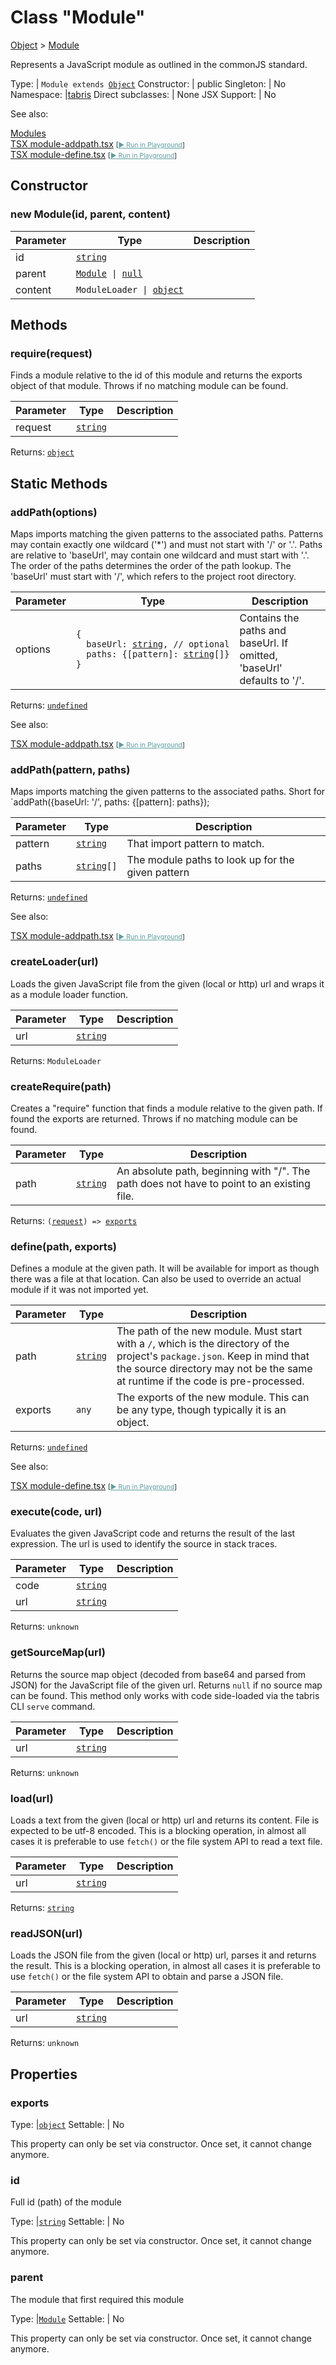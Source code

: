 ---
---
# Class "Module"

<a href="https://developer.mozilla.org/en-US/docs/Web/JavaScript/Reference/Global_Objects/Object" title="View &quot;Object&quot; on MDN">Object</a> > <a href="#" >Module</a>

Represents a JavaScript module as outlined in the commonJS standard.


Type: | <code style="white-space: nowrap">Module extends <a href="https://developer.mozilla.org/en-US/docs/Web/JavaScript/Reference/Global_Objects/Object" title="View &quot;Object&quot; on MDN">Object</a></code>
Constructor: | public
Singleton: | No
Namespace: |<a href="../modules.html#startup" >tabris</a>
Direct subclasses: | None
JSX Support: | No



See also:
  
[Modules](../modules.md)  
[<span class='language tsx'>TSX</span> module-addpath.tsx](https://github.com/eclipsesource/tabris-js/tree/v3.10.0/snippets/module-addpath.tsx) <span style="font-size: 75%;">[<a href="https://playground.tabris.com/?gitref=v3.10.0&snippet=module-addpath.tsx" style="color: cadetblue;">► Run in Playground</a>]</span>  
[<span class='language tsx'>TSX</span> module-define.tsx](https://github.com/eclipsesource/tabris-js/tree/v3.10.0/snippets/module-define.tsx) <span style="font-size: 75%;">[<a href="https://playground.tabris.com/?gitref=v3.10.0&snippet=module-define.tsx" style="color: cadetblue;">► Run in Playground</a>]</span>

## Constructor

### new Module(id, parent, content)

Parameter|Type|Description
-|-|-
id | <code style="white-space: nowrap"><a href="https://developer.mozilla.org/en-US/docs/Web/JavaScript/Data_structures#string_type" title="View &quot;string&quot; on MDN">string</a></code> | 
parent | <code style="white-space: nowrap"><a href="#" >Module</a> &#124; <a href="https://developer.mozilla.org/en-US/docs/Web/JavaScript/Data_structures#null_type" title="View &quot;null&quot; on MDN">null</a></code> | 
content | <code style="white-space: nowrap">ModuleLoader &#124; <a href="https://developer.mozilla.org/en-US/docs/Web/JavaScript/Reference/Global_Objects/Object" title="View &quot;Object&quot; on MDN">object</a></code> | 

## Methods

### require(request)



Finds a module relative to the id of this module and returns the exports object of that module. Throws if no matching module can be found.


Parameter|Type|Description
-|-|-
request | <code style="white-space: nowrap"><a href="https://developer.mozilla.org/en-US/docs/Web/JavaScript/Data_structures#string_type" title="View &quot;string&quot; on MDN">string</a></code> | 


Returns: <code style="white-space: nowrap"><a href="https://developer.mozilla.org/en-US/docs/Web/JavaScript/Reference/Global_Objects/Object" title="View &quot;Object&quot; on MDN">object</a></code>

## Static Methods

### addPath(options)



Maps imports matching the given patterns to the associated paths. Patterns may contain exactly one wildcard ('*') and must not start with '/' or '.'. Paths are relative to 'baseUrl', may contain one wildcard and must start with '.'. The order of the paths determines the order of the path lookup. The 'baseUrl' must start with '/', which refers to the project root directory.


Parameter|Type|Description
-|-|-
options | <code style="white-space: nowrap">{<br/>&nbsp;&nbsp;baseUrl: <a href="https://developer.mozilla.org/en-US/docs/Web/JavaScript/Data_structures#string_type" title="View &quot;string&quot; on MDN">string</a>, // optional<br/>&nbsp;&nbsp;paths: {[pattern]: <a href="https://developer.mozilla.org/en-US/docs/Web/JavaScript/Data_structures#string_type" title="View &quot;string&quot; on MDN">string</a>[]}<br/>}</code> | Contains the paths and baseUrl. If omitted, 'baseUrl' defaults to '/'.


Returns: <code style="white-space: nowrap"><a href="https://developer.mozilla.org/en-US/docs/Web/JavaScript/Data_structures#undefined_type" title="View &quot;undefined&quot; on MDN">undefined</a></code>

See also:
  
[<span class='language tsx'>TSX</span> module-addpath.tsx](https://github.com/eclipsesource/tabris-js/tree/v3.10.0/snippets/module-addpath.tsx) <span style="font-size: 75%;">[<a href="https://playground.tabris.com/?gitref=v3.10.0&snippet=module-addpath.tsx" style="color: cadetblue;">► Run in Playground</a>]</span>

### addPath(pattern, paths)



Maps imports matching the given patterns to the associated paths. Short for `addPath({baseUrl: '/', paths: {[pattern]: paths});


Parameter|Type|Description
-|-|-
pattern | <code style="white-space: nowrap"><a href="https://developer.mozilla.org/en-US/docs/Web/JavaScript/Data_structures#string_type" title="View &quot;string&quot; on MDN">string</a></code> | That import pattern to match.
paths | <code style="white-space: nowrap"><a href="https://developer.mozilla.org/en-US/docs/Web/JavaScript/Data_structures#string_type" title="View &quot;string&quot; on MDN">string</a>[]</code> | The module paths to look up for the given pattern


Returns: <code style="white-space: nowrap"><a href="https://developer.mozilla.org/en-US/docs/Web/JavaScript/Data_structures#undefined_type" title="View &quot;undefined&quot; on MDN">undefined</a></code>

See also:
  
[<span class='language tsx'>TSX</span> module-addpath.tsx](https://github.com/eclipsesource/tabris-js/tree/v3.10.0/snippets/module-addpath.tsx) <span style="font-size: 75%;">[<a href="https://playground.tabris.com/?gitref=v3.10.0&snippet=module-addpath.tsx" style="color: cadetblue;">► Run in Playground</a>]</span>

### createLoader(url)



Loads the given JavaScript file from the given (local or http) url and wraps it as a module loader function.


Parameter|Type|Description
-|-|-
url | <code style="white-space: nowrap"><a href="https://developer.mozilla.org/en-US/docs/Web/JavaScript/Data_structures#string_type" title="View &quot;string&quot; on MDN">string</a></code> | 


Returns: <code style="white-space: nowrap">ModuleLoader</code>

### createRequire(path)



Creates a "require" function that finds a module relative to the given path. If found the exports are returned. Throws if no matching module can be found.


Parameter|Type|Description
-|-|-
path | <code style="white-space: nowrap"><a href="https://developer.mozilla.org/en-US/docs/Web/JavaScript/Data_structures#string_type" title="View &quot;string&quot; on MDN">string</a></code> | An absolute path, beginning with "/". The path does not have to point to an existing file.


Returns: <code style="white-space: nowrap">(<a href="https://developer.mozilla.org/en-US/docs/Web/JavaScript/Data_structures#string_type" title="View &quot;string&quot; on MDN">request</a>) => <a href="https://developer.mozilla.org/en-US/docs/Web/JavaScript/Reference/Global_Objects/Object" title="View &quot;Object&quot; on MDN">exports</a></code>

### define(path, exports)



Defines a module at the given path. It will be available for import as though there was a file at that location. Can also be used to override an actual module if it was not imported yet.


Parameter|Type|Description
-|-|-
path | <code style="white-space: nowrap"><a href="https://developer.mozilla.org/en-US/docs/Web/JavaScript/Data_structures#string_type" title="View &quot;string&quot; on MDN">string</a></code> | The path of the new module. Must start with a `/`, which is the directory of the project's `package.json`. Keep in mind that the source directory may not be the same at runtime if the code is pre-processed.
exports | <code style="white-space: nowrap"><a title="Literally any JavaScript value">any</a></code> | The exports of the new module. This can be any type, though typically it is an object.


Returns: <code style="white-space: nowrap"><a href="https://developer.mozilla.org/en-US/docs/Web/JavaScript/Data_structures#undefined_type" title="View &quot;undefined&quot; on MDN">undefined</a></code>

See also:
  
[<span class='language tsx'>TSX</span> module-define.tsx](https://github.com/eclipsesource/tabris-js/tree/v3.10.0/snippets/module-define.tsx) <span style="font-size: 75%;">[<a href="https://playground.tabris.com/?gitref=v3.10.0&snippet=module-define.tsx" style="color: cadetblue;">► Run in Playground</a>]</span>

### execute(code, url)



Evaluates the given JavaScript code and returns the result of the last expression. The url is used to identify the source in stack traces.


Parameter|Type|Description
-|-|-
code | <code style="white-space: nowrap"><a href="https://developer.mozilla.org/en-US/docs/Web/JavaScript/Data_structures#string_type" title="View &quot;string&quot; on MDN">string</a></code> | 
url | <code style="white-space: nowrap"><a href="https://developer.mozilla.org/en-US/docs/Web/JavaScript/Data_structures#string_type" title="View &quot;string&quot; on MDN">string</a></code> | 


Returns: <code style="white-space: nowrap">unknown</code>

### getSourceMap(url)



Returns the source map object (decoded from base64 and parsed from JSON) for the JavaScript file of the given url. Returns `null` if no source map can be found. This method only works with code side-loaded via the tabris CLI `serve` command.


Parameter|Type|Description
-|-|-
url | <code style="white-space: nowrap"><a href="https://developer.mozilla.org/en-US/docs/Web/JavaScript/Data_structures#string_type" title="View &quot;string&quot; on MDN">string</a></code> | 


Returns: <code style="white-space: nowrap">unknown</code>

### load(url)



Loads a text from the given (local or http) url and returns its content. File is expected to be utf-8 encoded. This is a blocking operation, in almost all cases it is preferable to use `fetch()` or the file system API to read a text file.


Parameter|Type|Description
-|-|-
url | <code style="white-space: nowrap"><a href="https://developer.mozilla.org/en-US/docs/Web/JavaScript/Data_structures#string_type" title="View &quot;string&quot; on MDN">string</a></code> | 


Returns: <code style="white-space: nowrap"><a href="https://developer.mozilla.org/en-US/docs/Web/JavaScript/Data_structures#string_type" title="View &quot;string&quot; on MDN">string</a></code>

### readJSON(url)



Loads the JSON file from the given (local or http) url, parses it and returns the result. This is a blocking operation, in almost all cases it is preferable to use `fetch()` or the file system API to obtain and parse a JSON file.


Parameter|Type|Description
-|-|-
url | <code style="white-space: nowrap"><a href="https://developer.mozilla.org/en-US/docs/Web/JavaScript/Data_structures#string_type" title="View &quot;string&quot; on MDN">string</a></code> | 


Returns: <code style="white-space: nowrap">unknown</code>


## Properties

### exports



Type: |<code style="white-space: nowrap"><a href="https://developer.mozilla.org/en-US/docs/Web/JavaScript/Reference/Global_Objects/Object" title="View &quot;Object&quot; on MDN">object</a></code>
Settable: | No




This property can only be set via constructor. Once set, it cannot change anymore.



### id


Full id (path) of the module

Type: |<code style="white-space: nowrap"><a href="https://developer.mozilla.org/en-US/docs/Web/JavaScript/Data_structures#string_type" title="View &quot;string&quot; on MDN">string</a></code>
Settable: | No




This property can only be set via constructor. Once set, it cannot change anymore.



### parent


The module that first required this module

Type: |<code style="white-space: nowrap"><a href="#" >Module</a></code>
Settable: | No




This property can only be set via constructor. Once set, it cannot change anymore.




